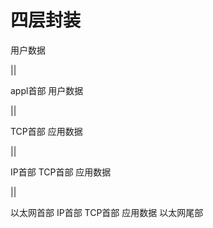 # 四层封装

用户数据

||

appl首部 用户数据

||

TCP首部 应用数据

||

IP首部 TCP首部 应用数据

||

以太网首部 IP首部 TCP首部 应用数据 以太网尾部 

